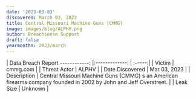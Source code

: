 ```yaml
---
date: '2023-03-03'
discovered: March 03, 2023
title: Central Missouri Machine Guns (CMMG)
image: images/blog/ALPHV.png
author: Breachsense Support
draft: false
yearmonths: 2023/march
---
```



| Data Breach Report
------------:     |:-------------:    | :-----:|
| Victim      | cmmg.com      | 
| Threat Actor      | ALPHV      | 
| Date Discovered      | Mar 03, 2023      | 
| Description      | Central Missouri Machine Guns (CMMG) s an American firearms company founded in 2002 by John and Jeff Overstreet.      | 
| Leak Size      | Unknown      | 

